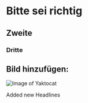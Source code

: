 # Bitte sei richtig 

## Zweite 

### Dritte

## Bild hinzufügen:

![Image of Yaktocat](https://octodex.github.com/images/yaktocat.png)

Added new Headlines 
